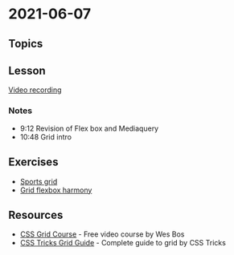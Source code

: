 # 2021-06-07

## Topics

## Lesson

[Video recording](https://drive.google.com/file/d/1b8Xyvy5J5KKQRPzHZh9INTWNLF5SFh4o/view?usp=sharing)

### Notes

- 9:12 Revision of Flex box and Mediaquery
- 10:48 Grid intro

## Exercises

- [Sports grid](https://classroom.github.com/a/zS77zbJG)
- [Grid flexbox harmony](https://classroom.github.com/a/pFIkrpqK)

## Resources

- [CSS Grid Course]( https://cssgrid.io/) - Free video course by Wes Bos
- [CSS Tricks Grid Guide](https://css-tricks.com/snippets/css/complete-guide-grid/) - Complete guide to grid by CSS Tricks 
